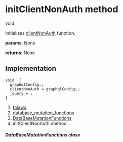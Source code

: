 
<div>

# initClientNonAuth method

</div>


void 



Initializes
[clientNonAuth](../../services_database_mutation_functions/DataBaseMutationFunctions/clientNonAuth.md)
function.

**params**: None

**returns**: None



## Implementation

``` language-dart
void  {
  graphqlConfig.;
  clientNonAuth = graphqlConfig.;
  _query = ;
}
```







1.  [talawa](../../index.md)
2.  [database_mutation_functions](../../services_database_mutation_functions/)
3.  [DataBaseMutationFunctions](../../services_database_mutation_functions/DataBaseMutationFunctions-class.md)
4.  initClientNonAuth method

##### DataBaseMutationFunctions class







